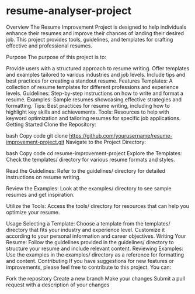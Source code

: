 # resume-analyser-project

Overview
The Resume Improvement Project is designed to help individuals enhance their resumes and improve their chances of landing their desired job. This project provides tools, guidelines, and templates for crafting effective and professional resumes.

Purpose
The purpose of this project is to:

Provide users with a structured approach to resume writing.
Offer templates and examples tailored to various industries and job levels.
Include tips and best practices for creating a standout resume.
Features
Templates: A collection of resume templates for different professions and experience levels.
Guidelines: Step-by-step instructions on how to write and format a resume.
Examples: Sample resumes showcasing effective strategies and formatting.
Tips: Best practices for resume writing, including how to highlight key skills and achievements.
Tools: Resources to help with keyword optimization and tailoring resumes for specific job applications.
Getting Started
Clone the Repository:

bash
Copy code
git clone https://github.com/yourusername/resume-improvement-project.git
Navigate to the Project Directory:

bash
Copy code
cd resume-improvement-project
Explore the Templates:
Check the templates/ directory for various resume formats and styles.

Read the Guidelines:
Refer to the guidelines/ directory for detailed instructions on resume writing.

Review the Examples:
Look at the examples/ directory to see sample resumes and get inspiration.

Utilize the Tools:
Access the tools/ directory for resources that can help you optimize your resume.

Usage
Selecting a Template: Choose a template from the templates/ directory that fits your industry and experience level. Customize it according to your personal information and career objectives.
Writing Your Resume: Follow the guidelines provided in the guidelines/ directory to structure your resume and include relevant content.
Reviewing Examples: Use the examples in the examples/ directory as a reference for formatting and content.
Contributing
If you have suggestions for new features or improvements, please feel free to contribute to this project. You can:

Fork the repository
Create a new branch
Make your changes
Submit a pull request with a description of your changes
